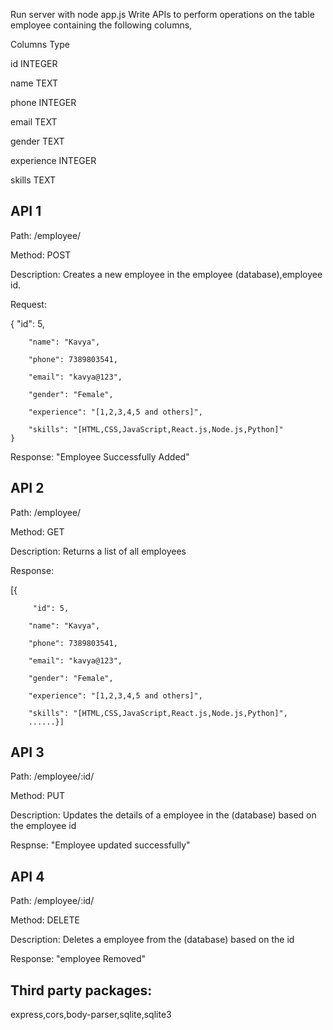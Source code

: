 Run server with node app.js
Write APIs to perform operations on the table employee containing the following columns,

Columns	Type

id	INTEGER

name	TEXT

phone	INTEGER

email	TEXT

gender TEXT

experience INTEGER 

skills TEXT 

## API 1

Path: /employee/

Method: POST

Description:  Creates a new employee in the employee (database),employee id.

Request: 

 {
        "id": 5,
        
        "name": "Kavya",
        
        "phone": 7389803541,
        
        "email": "kavya@123",
        
        "gender": "Female",
        
        "experience": "[1,2,3,4,5 and others]",
        
        "skills": "[HTML,CSS,JavaScript,React.js,Node.js,Python]"
    } 
    
Response: 
  "Employee Successfully Added"
  

## API 2 

Path: /employee/

Method: GET

Description:
Returns a list of all employees 

Response:

[{
         
         "id": 5,
         
        "name": "Kavya",
        
        "phone": 7389803541,
        
        "email": "kavya@123",
        
        "gender": "Female",
        
        "experience": "[1,2,3,4,5 and others]",
        
        "skills": "[HTML,CSS,JavaScript,React.js,Node.js,Python]",
        ......}] 
        

## API 3

Path: /employee/:id/

Method: PUT

Description:
Updates the details of a employee in the (database) based on the employee id

Respnse:
"Employee updated successfully"

## API 4

Path: /employee/:id/

Method: DELETE

Description:
Deletes a employee from the (database) based on the id 

Response:
  "employee Removed" 

## Third party packages:
 express,cors,body-parser,sqlite,sqlite3

  
